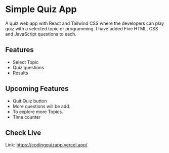 # Simple Quiz App
A quiz web app with React and Tailwind CSS where the developers can play quiz with a selected topic or programming.
I have added Five HTML, CSS and JavaScript questions to each.

## Features ##
- Select Topic
- Quiz questions
- Results

## Upcoming Features ##
- Quit Quiz button
- More questions will be add.
- To explore more Topics.
- Time counter
  
## Check Live ##
Link: https://codingquizapp.vercel.app/
